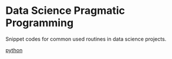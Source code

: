 # Data Science Pragmatic Programming

  Snippet codes for common used routines in data science projects.

  [python](ds_pragmatic_programming_python.ipynb)
